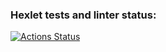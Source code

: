 ### Hexlet tests and linter status:
[![Actions Status](https://github.com/ybelyi/python-project-49/actions/workflows/hexlet-check.yml/badge.svg)](https://github.com/ybelyi/python-project-49/actions)